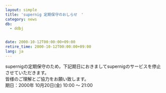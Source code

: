 ```yaml
---
layout: simple
title: 'supernig 定期保守のおしらせ　'
category: news
db:
  - ddbj


date: 2000-10-12T00:00:00+09:00
retire_time: 2000-10-12T00:00:00+09:00
lang: ja
---
```


supernigの定期保守のため，下記期日におきましてsupernigのサービスを停止させていただきます。<br>皆様のご理解とご協力をお願い致します。<br>期日：2000年 10月20日(金) 10:00 ～ 21:00

